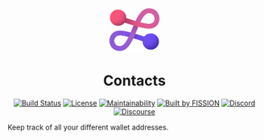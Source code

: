 <div align="center">
  <img src="https://github.com/fission-codes/kit/blob/main/images/logo-icon-coloured.png?raw=true" width="100" />

  <h1>Contacts</h1>

[![Build Status](https://travis-ci.org/fission-suite/address-book.svg?branch=master)](https://travis-ci.org/fission-suite/address-book)
[![License](https://img.shields.io/badge/License-Apache%202.0-blue.svg)](https://github.com/fission-suite/blob/master/LICENSE)
[![Maintainability](https://api.codeclimate.com/v1/badges/44fb6a8a0cfd88bc41ef/maintainability)](https://codeclimate.com/github/fission-suite/address-book/maintainability)
[![Built by FISSION](https://img.shields.io/badge/⌘-Built_by_FISSION-purple.svg)](https://fission.codes)
[![Discord](https://img.shields.io/discord/478735028319158273.svg)](https://discord.gg/zAQBDEq)
[![Discourse](https://img.shields.io/discourse/https/talk.fission.codes/topics)](https://talk.fission.codes)

</div>

Keep track of all your different wallet addresses.
